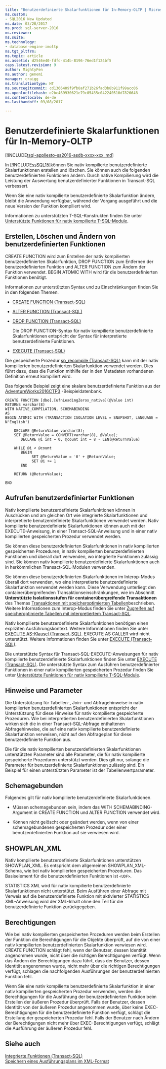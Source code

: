 ```yaml
---
title: "Benutzerdefinierte Skalarfunktionen für In-Memory-OLTP | Microsoft-Dokumentation"
ms.custom:
- SQL2016_New_Updated
ms.date: 03/20/2017
ms.prod: sql-server-2016
ms.reviewer: 
ms.suite: 
ms.technology:
- database-engine-imoltp
ms.tgt_pltfrm: 
ms.topic: article
ms.assetid: d2546e40-fdfc-414b-8196-76ed1f124bf5
caps.latest.revision: 9
author: MightyPen
ms.author: genemi
manager: craigg
ms.translationtype: HT
ms.sourcegitcommit: cd1366409f9fb0af271b26fad3b8b911f99acc06
ms.openlocfilehash: e2bc469930621e79c05435c042240510d7826648
ms.contentlocale: de-de
ms.lasthandoff: 09/08/2017

---
```

# <a name="scalar-user-defined-functions-for-in-memory-oltp"></a>Benutzerdefinierte Skalarfunktionen für In-Memory-OLTP
[!INCLUDE[tsql-appliesto-ss2016-asdb-xxxx-xxx_md](../../includes/tsql-appliesto-ss2016-asdb-xxxx-xxx-md.md)]

  In [!INCLUDE[ssSQL15](../../includes/sssql15-md.md)]können Sie nativ kompilierte benutzerdefinierte Skalarfunktionen erstellen und löschen. Sie können auch die folgenden benutzerdefinierten Funktionen ändern. Durch native Kompilierung wird die Leistung der Auswertung benutzerdefinierter Funktionen in Transact-SQL verbessert.  
  
 Wenn Sie eine nativ kompilierte benutzerdefinierte Skalarfunktion ändern, bleibt die Anwendung verfügbar, während der Vorgang ausgeführt und die neue Version der Funktion kompiliert wird.  
  
 Informationen zu unterstützten T-SQL-Konstrukten finden Sie unter [Unterstützte Funktionen für nativ kompilierte T-SQL-Module](../../relational-databases/in-memory-oltp/supported-features-for-natively-compiled-t-sql-modules.md).  
  
## <a name="creating-dropping-and-altering-user-defined-functions"></a>Erstellen, Löschen und Ändern von benutzerdefinierten Funktionen  
 CREATE FUNCTION wird zum Erstellen der nativ kompilierten benutzerdefinierten Skalarfunktion, DROP FUNCTION zum Entfernen der benutzerdefinierten Funktion und ALTER FUNCTION zum Ändern der Funktion verwendet. BEGIN ATOMIC WITH wird für die benutzerdefinierten Funktionen benötigt.  
  
 Informationen zur unterstützten Syntax und zu Einschränkungen finden Sie in den folgenden Themen.  
  
-   [CREATE FUNCTION &#40;Transact-SQL&#41;](../../t-sql/statements/create-function-transact-sql.md)  
  
-   [ALTER FUNCTION &#40;Transact-SQL&#41;](../../t-sql/statements/alter-function-transact-sql.md)  
  
-   [DROP FUNCTION &#40;Transact-SQL&#41;](../../t-sql/statements/drop-function-transact-sql.md)  
  
     Die DROP FUNCTION-Syntax für nativ kompilierte benutzerdefinierte Skalarfunktionen entspricht der Syntax für interpretierte benutzerdefinierte Funktionen.  
  
-   [EXECUTE &#40;Transact-SQL&#41;](../../t-sql/language-elements/execute-transact-sql.md)  
  
 Die gespeicherte Prozedur [sp_recompile &#40;Transact-SQL&#41;](../../relational-databases/system-stored-procedures/sp-recompile-transact-sql.md) kann mit der nativ kompilierten benutzerdefinierten Skalarfunktion verwendet werden. Dies führt dazu, dass die Funktion mithilfe der in den Metadaten vorhandenen Definition erneut kompiliert wird.  
  
 Das folgende Beispiel zeigt eine skalare benutzerdefinierte Funktion aus der [AdventureWorks2016CTP3](https://www.microsoft.com/download/details.aspx?id=49502) -Beispieldatenbank.  
  
```tsql  
CREATE FUNCTION [dbo].[ufnLeadingZeros_native](@Value int)   
RETURNS varchar(8)   
WITH NATIVE_COMPILATION, SCHEMABINDING  
AS   
BEGIN ATOMIC WITH (TRANSACTION ISOLATION LEVEL = SNAPSHOT, LANGUAGE = N'English')  
  
    DECLARE @ReturnValue varchar(8);  
    SET @ReturnValue = CONVERT(varchar(8), @Value);  
       DECLARE @i int = 0, @count int = 8 - LEN(@ReturnValue)  
  
    WHILE @i < @count  
       BEGIN  
            SET @ReturnValue = '0' + @ReturnValue;  
            SET @i += 1  
       END  
  
    RETURN (@ReturnValue);  
  
END  
```  
  
## <a name="calling-user-defined-functions"></a>Aufrufen benutzerdefinierter Funktionen  
 Nativ kompilierte benutzerdefinierte Skalarfunktionen können in Ausdrücken und am gleichen Ort wie integrierte Skalarfunktionen und interpretierte benutzerdefinierte Skalarfunktionen verwendet werden. Nativ kompilierte benutzerdefinierte Skalarfunktionen können auch mit der EXECUTE-Anweisung, in einer Transact-SQL-Anweisung und in einer nativ kompilierten gespeicherten Prozedur verwendet werden.  
  
 Sie können diese benutzerdefinierten Skalarfunktionen in nativ kompilierten gespeicherten Prozeduren, in nativ kompilierten benutzerdefinierten Funktionen und überall dort verwenden, wo integrierte Funktionen zulässig sind. Sie können nativ kompilierte benutzerdefinierte Skalarfunktionen auch in herkömmlichen Transact-SQL-Modulen verwenden.  
  
 Sie können diese benutzerdefinierten Skalarfunktionen im Interop-Modus überall dort verwenden, wo eine interpretierte benutzerdefinierte Skalarfunktion verwendet werden kann. Diese Verwendung unterliegt den containerübergreifenden Transaktionseinschränkungen, wie im Abschnitt **Unterstützte Isolationsstufen für containerübergreifende Transaktionen** des Themas [Transaktionen mit speicheroptimierten Tabellen](../../relational-databases/in-memory-oltp/transactions-with-memory-optimized-tables.md)beschrieben. Weitere Informationen zum Interop-Modus finden Sie unter [Zugreifen auf speicheroptimierte Tabellen mit interpretiertem Transact-SQL](../../relational-databases/in-memory-oltp/accessing-memory-optimized-tables-using-interpreted-transact-sql.md).  
  
 Nativ kompilierte benutzerdefinierte Skalarfunktionen benötigen einen expliziten Ausführungskontext. Weitere Informationen finden Sie unter [EXECUTE AS-Klausel &#40;Transact-SQL&#41;](../../t-sql/statements/execute-as-clause-transact-sql.md). EXECUTE AS CALLER wird nicht unterstützt. Weitere Informationen finden Sie unter [EXECUTE &#40;Transact-SQL&#41;](../../t-sql/language-elements/execute-transact-sql.md).  
  
 Die unterstützte Syntax für Transact-SQL-EXECUTE-Anweisungen für nativ kompilierte benutzerdefinierte Skalarfunktionen finden Sie unter [EXECUTE &#40;Transact-SQL&#41;](../../t-sql/language-elements/execute-transact-sql.md). Die unterstützte Syntax zum Ausführen benutzerdefinierter Funktionen in einer nativ kompilierten gespeicherten Prozedur finden Sie unter [Unterstützte Funktionen für nativ kompilierte T-SQL-Module](../../relational-databases/in-memory-oltp/supported-features-for-natively-compiled-t-sql-modules.md).  
  
## <a name="hints-and-parameters"></a>Hinweise und Parameter  
 Die Unterstützung für Tabellen-, Join- und Abfragehinweise in nativ kompilierten benutzerdefinierten Skalarfunktionen entspricht der Unterstützung für diese Hinweise für nativ kompilierte gespeicherte Prozeduren. Wie bei interpretierten benutzerdefinierten Skalarfunktionen wirken sich die in einer Transact-SQL-Abfrage enthaltenen Abfragehinweise, die auf eine nativ kompilierte benutzerdefinierte Skalarfunktion verweisen, nicht auf den Abfrageplan für diese benutzerdefinierte Funktion aus.  
  
 Die für die nativ kompilierten benutzerdefinierten Skalarfunktionen unterstützten Parameter sind alle Parameter, die für nativ kompilierte gespeicherte Prozeduren unterstützt werden. Dies gilt nur, solange die Parameter für benutzerdefinierte Skalarfunktionen zulässig sind. Ein Beispiel für einen unterstützten Parameter ist der Tabellenwertparameter.  
  
## <a name="schema-bound"></a>Schemagebunden  
 Folgendes gilt für nativ kompilierte benutzerdefinierte Skalarfunktionen.  
  
-   Müssen schemagebunden sein, indem das WITH SCHEMABINDING-Argument in CREATE FUNCTION und ALTER FUNCTION verwendet wird.  
  
-   Können nicht gelöscht oder geändert werden, wenn von einer schemagebundenen gespeicherten Prozedur oder einer benutzerdefinierten Funktion auf sie verwiesen wird.  
  
## <a name="showplanxml"></a>SHOWPLAN_XML  
 Nativ kompilierte benutzerdefinierte Skalarfunktionen unterstützen SHOWPLAN_XML. Es entspricht dem allgemeinen SHOWPLAN_XML-Schema, wie bei nativ kompilierten gespeicherten Prozeduren. Das Basiselement für die benutzerdefinierten Funktionen ist `<UDF>`.  
  
 STATISTICS XML wird für nativ kompilierte benutzerdefinierte Skalarfunktionen nicht unterstützt. Beim Ausführen einer Abfrage mit Verweis auf die benutzerdefinierte Funktion mit aktivierter STATISTICS XML-Anweisung wird der XML-Inhalt ohne den Teil für die benutzerdefinierte Funktion zurückgegeben.  
  
## <a name="permissions"></a>Berechtigungen  
 Wie bei nativ kompilierten gespeicherten Prozeduren werden beim Erstellen der Funktion die Berechtigungen für die Objekte überprüft, auf die von einer nativ kompilierten benutzerdefinierten Skalarfunktion verwiesen wird. CREATE FUNCTION schlägt fehl, wenn der Benutzer, dessen Identität angenommen wurde, nicht über die richtigen Berechtigungen verfügt. Wenn das Ändern der Berechtigungen dazu führt, dass der Benutzer, dessen Identität angenommen wurde, nicht mehr über die richtigen Berechtigungen verfügt, schlagen die nachfolgenden Ausführungen der benutzerdefinierten Funktion fehl.  
  
 Wenn Sie eine nativ kompilierte benutzerdefinierte Skalarfunktion in einer nativ kompilierten gespeicherten Prozedur verwenden, werden die Berechtigungen für die Ausführung der benutzerdefinierten Funktion beim Erstellen der äußeren Prozedur überprüft. Falls der Benutzer, dessen Identität von der äußeren Prozedur angenommen wurde, über keine EXEC-Berechtigungen für die benutzerdefinierte Funktion verfügt, schlägt die Erstellung der gespeicherten Prozedur fehl. Falls der Benutzer nach Ändern der Berechtigungen nicht mehr über EXEC-Berechtigungen verfügt, schlägt die Ausführung der äußeren Prozedur fehl.  
  
## <a name="see-also"></a>Siehe auch  
 [Integrierte Funktionen &#40;Transact-SQL&#41;](~/t-sql/functions/functions.md)   
 [Speichern eines Ausführungsplans im XML-Format](../../relational-databases/performance/save-an-execution-plan-in-xml-format.md)  
  
  

